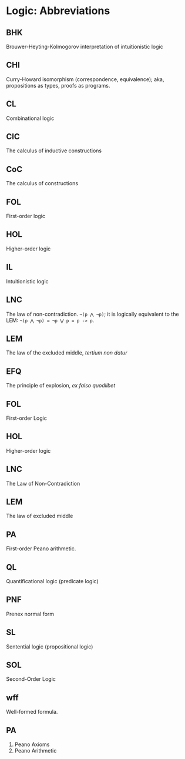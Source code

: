 # Logic: Abbreviations



## BHK
Brouwer-Heyting-Kolmogorov interpretation of intuitionistic logic

## CHI
Curry-Howard isomorphism (correspondence, equivalence); aka, propositions as types, proofs as programs.

## CL
Combinational logic

## CIC
The calculus of inductive constructions

## CoC
The calculus of constructions

## FOL
First-order logic

## HOL
Higher-order logic

## IL
Intuitionistic logic

## LNC
The law of non-contradiction.
`¬(p ⋀ ¬p)`; it is logically equivalent to the LEM: `¬(p ⋀ ¬p) = ¬p ⋁ p = p -> p`.

## LEM
The law of the excluded middle, *tertium non datur*

## EFQ
The principle of explosion, *ex falso quodlibet*

## FOL
First-order Logic

## HOL
Higher-order logic

## LNC
The Law of Non-Contradiction


## LEM
The law of excluded middle

## PA
First-order Peano arithmetic.

## QL
Quantificational logic (predicate logic)

## PNF
Prenex normal form

## SL
Sentential logic (propositional logic)

## SOL
Second-Order Logic

## wff
Well-formed formula.


## PA
1. Peano Axioms
2. Peano Arithmetic
